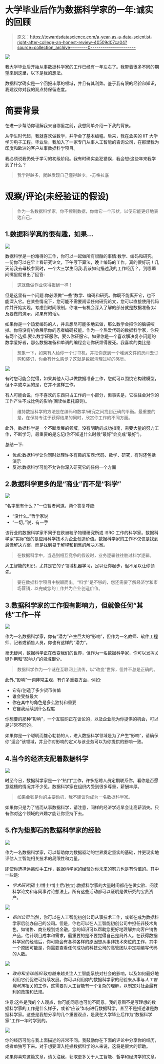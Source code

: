 # 大学毕业后作为数据科学家的一年:诚实的回顾

> 原文：<https://towardsdatascience.com/a-year-as-a-data-scientist-right-after-college-an-honest-review-40509d07ca04?source=collection_archive---------0----------------------->

![](img/15371151170341d4875adf6a29a3c7d9.png)

我大学毕业后开始从事数据科学家的工作已经有一年左右了。我带着很多不同的期望来到这里，以下是我的想法。

数据科学确实是一个回报丰厚的领域，并且有其利弊。鉴于我有限的经验和知识，我建议你对我的观点持保留态度。

# 简要背景

在进一步帮助你理解我来自哪里之前，我想简单介绍一下我的背景。

从学生时代起，我就喜欢做数学，并学会了基本编程。后来，我在孟买的 IIT 大学学习电子工程。毕业后，我加入了一家专门从事人工智能的咨询公司，在那里我为印度和欧洲的客户从事数据科学项目。

我必须说我仍处于学习的初级阶段。我有时确实会犯错误，我会想:这些年来我学到了什么？

> 我学得越多，就越发现自己懂得越少。-苏格拉底

# 观察/评论(未经验证的假设)

> 作为一名数据科学家，你不控制数据，你给它一个形状，以便它能更好地表达自己。

## 1.数据科学真的很有趣，如果…

![](img/382a0f9d3a799096d65b71056258dae6.png)

数据科学是一份难得的工作，你可以一起做所有很酷的事情:数学、编码和研究。一份你可以在早上看研究论文，下午写下算法，晚上编码的工作。真的很好玩！几天前我去母校参观时，一个大三学生问我:我该如何描述我的工作经历？，到哪瞬间嘴里就冒出了回答:

> 这就像做作业获得报酬一样！

但是这里有一个问题:你必须做“一些”数学、编码和研究。你既不能离开它，也不能深入它。在某些情况下，您可能不需要阅读任何研究论文，您可以直接使用代码库并开始实现。考虑到时间限制，你唯一有机会深入了解的部分就是数据准备(以及要做的演示，如果有的话)。

如果你是一个热爱编码的人，并且想尽可能多地去做，那么数学会把你的脑袋咬掉。你将没有机会展示你的忍者编码技能。作为一个热爱代码的数据科学家，你只有两个选择:要么数学征服你，要么你征服它。如果你是一个喜欢解决复杂问题的数学爱好者，那么数据准备和单调的编程会让你厌烦得要死。我喜欢的类比是:

> 想象一下，如果有人给你一个订书机，并把你送到一个堆满文件的房间去订购和装订，你会有什么感觉？这就是数据清理过程的感觉。

![](img/a1c24201f33038b7e6636ef5f999741e.png)

有时您可能会觉得，如果其他人可以做数据准备工作，您就可以围绕它构建模型，但不幸或幸运的是，它并不这样工作。

有人可能会说，你不喜欢的东西只占工作的一小部分，但事实是，它往往会对你的工作产生不成比例的影响(阅读帕累托原则)。

> 维持数据科学的方法是在编码和数学/研究之间找到正确的平衡。最重要的是，在保持专注于获得结果的同时，欣赏你工作的不同方面。

此外，数据科学是一个不断发展的领域，没有明确的成功指南，需要大量的努力工作，不断学习，最重要的是忘记(你不知道什么时候“最好”会变成“最好”)。

总结一下:

*   优点:数据科学让你同时处理许多有趣的东西:代码、数学、研究，有时还包括演示
*   反对:数据科学可能不允许你深入研究它的任何一个方面

## 2.数据科学更多的是“商业”而不是“科学”

![](img/deca1750371e56b095f8ef608c481360.png)

“名字里有什么？”一位智者问道。两个答复呼应:

*   “没什么。”哲学家说
*   “一切。”说，有一手

该行业的数据科学家不同于在欧洲粒子物理研究所或 ISRO 工作的科学家。数据科学家“实际”做的是应用科学技术为企业创造价值。数据科学家的工作不仅仅是找到最佳解决方案，而是找到易于解释和销售的解决方案。

> 在数据科学中，当遇到相互竞争的假设时，业务逻辑往往胜过科学逻辑。

人工智能的知识，尤其是它的子领域机器学习，足以让你起步，但不足以让你领先。

> 要在数据科学项目中脱颖而出，“科学”是不够的，您还需要了解经济学和市场营销，以完成您的工作并为企业创造价值。

## 3.数据科学家的工作很有影响力，但就像任何“其他”工作一样

![](img/a427152fc74b39891f528656e9601c22.png)

作为一名数据科学家，你有“潜力”产生巨大的“影响”，但作为一名教师、软件工程师、记者或销售人员，你也有这样的“潜力”。

毫无疑问，数据科学正在改变我们的世界，但作为一名数据科学家，你可以发挥关键作用和“影响力”的领域很少。

> 数据科学作为一个谜在互联网上流传，以“改变”世界，但并不总是正确的。

此外,“影响”一词非常主观，有许多重要方面，例如:

*   它有/创造了多少货币价值
*   谁会受益最大
*   你在其中的角色是多么独特和重要
*   它自我延续到什么程度

你想要的那种“影响”，一个互联网正在谈论的，以及企业能为你提供的机会，可以是非常不同的。

如果你是一个聪明而雄心勃勃的人，进入数据科学领域是为了产生“影响”，请确保你“适合”该领域，并且你对影响的定义与该业务可以为你提供的影响一致。

## 4.当今的经济支配着数据科学

![](img/ee64750c4671c38e41424aa54091cddb.png)

时至今日，数据科学家是一个“热门”工作，许多招聘人员定期联系你，看你是否愿意跳槽的情况并不少见。数据科学家在组织内受到很多尊重，薪酬丰厚。

> 如果金钱是你的主要动机，我不建议你成为一名数据科学家。

如果你只是为了钱而从事数据科学，请注意，同样的经济学迟早会让高薪消失。只有你对这个领域的兴趣才能让你坚持下去。

## 5.作为垫脚石的数据科学家的经验

![](img/b87246554a7cf517fb6440f1613ea5e9.png)

作为一名数据科学家，可以帮助你为数据驱动的世界奠定坚实的基础，并更现实地评估人工智能相关技术的局限性和力量。

即使你选择远离动手工作，数据科学家的经验对你未来的努力也是有价值的。其中一些是:

*   *学术研究*(硕士/博士/博士后/独立):数据科学家的大量时间都花在做实验、阅读科学论文和与同事讨论想法上。所有这些活动都可以证明是做研究的宝贵资产。

![](img/083b01c3f89e50c4f0180f8a04456dae.png)

*   *初创公司*:当然，你可以在人工智能初创公司从事技术工作，或者在成为数据科学家后创办自己的公司。但是，你也可以在人工智能初创公司中担任非技术角色，如销售、商业规划或金融。您的知识可以帮助您更好地理解并向客户销售产品，估计项目成本和需求，最重要的是不要觉得自己是局外人。在获得数据科学家的经验后，你可能会有各种各样的原因想从事非技术岗位的工作，其中一个原因可能是，你需要查看任何成功的科技公司的高管团队中定期编写代码的人数。

![](img/e28cf9ea2cc261c1b4633a727d68c2e2.png)

*   *政府和全球组织*:政府越来越关注人工智能系统对社会的影响，以及如何最好地利用它们促进可持续发展。你可以利用你的数据科学家的经验来从事与*人工智能政策*相关的工作，这需要对人工智能有一个复杂的理解，以制定对社会最有利的政策和法规。

注意:这些是我的个人观点，你可能同意也可能不同意。我的意图不是写理想的数据科学家的工作是什么样子，或者“应该”如何进行数据科学，甚至不是描述谁是数据科学家。这些是我想分享的几个重要观点，是我在大学毕业后作为“数据科学家”工作一年时学到的。

![](img/2d3dac84963c03906e84e54a6207ec24.png)

你的经历可能与我上面描述的非常不同。我鼓励你在下面的评论中分享你的经历，或者单独写下来。对于想要深入挖掘数据科学的人来说，这将是很大的帮助。

如果你喜欢这篇文章，请关注我，获取更多关于人工智能、哲学和经济学的文章。